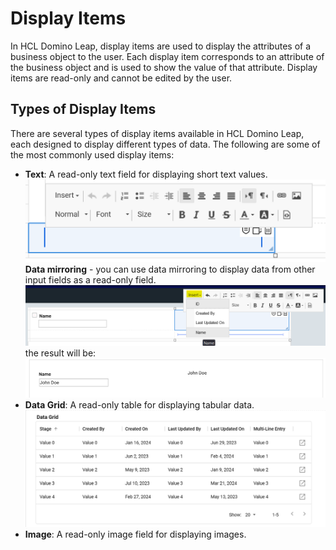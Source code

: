 # Display Items

In HCL Domino Leap, display items are used to display the attributes of a business object to the user. Each display item
corresponds to an attribute of the business object and is used to show the value of that attribute. Display items are
read-only and cannot be edited by the user.

## Types of Display Items

There are several types of display items available in HCL Domino Leap, each designed to display different types of data.
The following are some of the most commonly used display items:

- **Text**: A read-only text field for displaying short text values.
![img_13.png](img_13.png)
  **Data mirroring** - you can use data mirroring to display data from other input fields as a read-only field.
  ![img_26.png](img_26.png)
  the result will be:
  ![img_28.png](img_28.png)
- **Data Grid**: A read-only table for displaying tabular data.
![img_12.png](img_12.png)
- **Image**: A read-only image field for displaying images.


